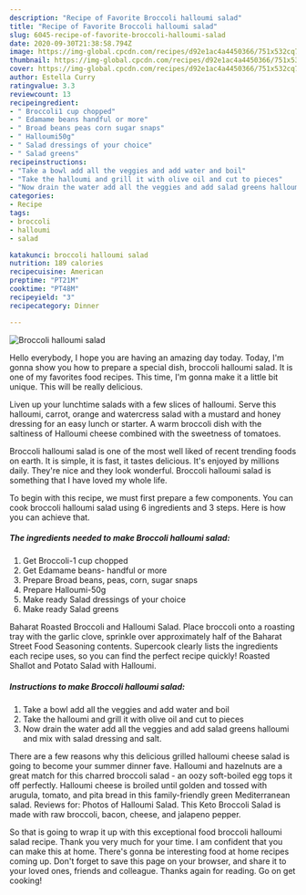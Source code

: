 ```yaml
---
description: "Recipe of Favorite Broccoli halloumi salad"
title: "Recipe of Favorite Broccoli halloumi salad"
slug: 6045-recipe-of-favorite-broccoli-halloumi-salad
date: 2020-09-30T21:38:58.794Z
image: https://img-global.cpcdn.com/recipes/d92e1ac4a4450366/751x532cq70/broccoli-halloumi-salad-recipe-main-photo.jpg
thumbnail: https://img-global.cpcdn.com/recipes/d92e1ac4a4450366/751x532cq70/broccoli-halloumi-salad-recipe-main-photo.jpg
cover: https://img-global.cpcdn.com/recipes/d92e1ac4a4450366/751x532cq70/broccoli-halloumi-salad-recipe-main-photo.jpg
author: Estella Curry
ratingvalue: 3.3
reviewcount: 13
recipeingredient:
- " Broccoli1 cup chopped"
- " Edamame beans handful or more"
- " Broad beans peas corn sugar snaps"
- " Halloumi50g"
- " Salad dressings of your choice"
- " Salad greens"
recipeinstructions:
- "Take a bowl add all the veggies and add water and boil"
- "Take the halloumi and grill it with olive oil and cut to pieces"
- "Now drain the water add all the veggies and add salad greens halloumi and mix with salad dressing and salt."
categories:
- Recipe
tags:
- broccoli
- halloumi
- salad

katakunci: broccoli halloumi salad 
nutrition: 189 calories
recipecuisine: American
preptime: "PT21M"
cooktime: "PT48M"
recipeyield: "3"
recipecategory: Dinner

---
```



![Broccoli halloumi salad](https://img-global.cpcdn.com/recipes/d92e1ac4a4450366/751x532cq70/broccoli-halloumi-salad-recipe-main-photo.jpg)

Hello everybody, I hope you are having an amazing day today. Today, I'm gonna show you how to prepare a special dish, broccoli halloumi salad. It is one of my favorites food recipes. This time, I'm gonna make it a little bit unique. This will be really delicious.

Liven up your lunchtime salads with a few slices of halloumi. Serve this halloumi, carrot, orange and watercress salad with a mustard and honey dressing for an easy lunch or starter. A warm broccoli dish with the saltiness of Halloumi cheese combined with the sweetness of tomatoes.

Broccoli halloumi salad is one of the most well liked of recent trending foods on earth. It is simple, it is fast, it tastes delicious. It's enjoyed by millions daily. They're nice and they look wonderful. Broccoli halloumi salad is something that I have loved my whole life.


To begin with this recipe, we must first prepare a few components. You can cook broccoli halloumi salad using 6 ingredients and 3 steps. Here is how you can achieve that.

<!--inarticleads1-->

##### The ingredients needed to make Broccoli halloumi salad:

1. Get  Broccoli-1 cup chopped
1. Get  Edamame beans- handful or more
1. Prepare  Broad beans, peas, corn, sugar snaps
1. Prepare  Halloumi-50g
1. Make ready  Salad dressings of your choice
1. Make ready  Salad greens


Baharat Roasted Broccoli and Halloumi Salad. Place broccoli onto a roasting tray with the garlic clove, sprinkle over approximately half of the Baharat Street Food Seasoning contents. Supercook clearly lists the ingredients each recipe uses, so you can find the perfect recipe quickly! Roasted Shallot and Potato Salad with Halloumi. 

<!--inarticleads2-->

##### Instructions to make Broccoli halloumi salad:

1. Take a bowl add all the veggies and add water and boil
1. Take the halloumi and grill it with olive oil and cut to pieces
1. Now drain the water add all the veggies and add salad greens halloumi and mix with salad dressing and salt.


There are a few reasons why this delicious grilled halloumi cheese salad is going to become your summer dinner fave. Halloumi and hazelnuts are a great match for this charred broccoli salad - an oozy soft-boiled egg tops it off perfectly. Halloumi cheese is broiled until golden and tossed with arugula, tomato, and pita bread in this family-friendly green Mediterranean salad. Reviews for: Photos of Halloumi Salad. This Keto Broccoli Salad is made with raw broccoli, bacon, cheese, and jalapeno pepper. 

So that is going to wrap it up with this exceptional food broccoli halloumi salad recipe. Thank you very much for your time. I am confident that you can make this at home. There's gonna be interesting food at home recipes coming up. Don't forget to save this page on your browser, and share it to your loved ones, friends and colleague. Thanks again for reading. Go on get cooking!
